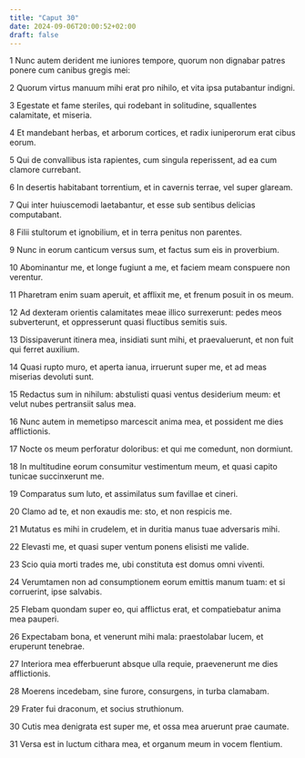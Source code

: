 ```yaml
---
title: "Caput 30"
date: 2024-09-06T20:00:52+02:00
draft: false
---
```



1 Nunc autem derident me iuniores tempore, quorum non dignabar patres ponere cum canibus gregis mei:

2 Quorum virtus manuum mihi erat pro nihilo, et vita ipsa putabantur indigni.

3 Egestate et fame steriles, qui rodebant in solitudine, squallentes calamitate, et miseria.

4 Et mandebant herbas, et arborum cortices, et radix iuniperorum erat cibus eorum.

5 Qui de convallibus ista rapientes, cum singula reperissent, ad ea cum clamore currebant.

6 In desertis habitabant torrentium, et in cavernis terrae, vel super glaream.

7 Qui inter huiuscemodi laetabantur, et esse sub sentibus delicias computabant.

8 Filii stultorum et ignobilium, et in terra penitus non parentes.

9 Nunc in eorum canticum versus sum, et factus sum eis in proverbium.

10 Abominantur me, et longe fugiunt a me, et faciem meam conspuere non verentur.

11 Pharetram enim suam aperuit, et afflixit me, et frenum posuit in os meum.

12 Ad dexteram orientis calamitates meae illico surrexerunt: pedes meos subverterunt, et oppresserunt quasi fluctibus semitis suis.

13 Dissipaverunt itinera mea, insidiati sunt mihi, et praevaluerunt, et non fuit qui ferret auxilium.

14 Quasi rupto muro, et aperta ianua, irruerunt super me, et ad meas miserias devoluti sunt.

15 Redactus sum in nihilum: abstulisti quasi ventus desiderium meum: et velut nubes pertransiit salus mea.

16 Nunc autem in memetipso marcescit anima mea, et possident me dies afflictionis.

17 Nocte os meum perforatur doloribus: et qui me comedunt, non dormiunt.

18 In multitudine eorum consumitur vestimentum meum, et quasi capito tunicae succinxerunt me.

19 Comparatus sum luto, et assimilatus sum favillae et cineri.

20 Clamo ad te, et non exaudis me: sto, et non respicis me.

21 Mutatus es mihi in crudelem, et in duritia manus tuae adversaris mihi.

22 Elevasti me, et quasi super ventum ponens elisisti me valide.

23 Scio quia morti trades me, ubi constituta est domus omni viventi.

24 Verumtamen non ad consumptionem eorum emittis manum tuam: et si corruerint, ipse salvabis.

25 Flebam quondam super eo, qui afflictus erat, et compatiebatur anima mea pauperi.

26 Expectabam bona, et venerunt mihi mala: praestolabar lucem, et eruperunt tenebrae.

27 Interiora mea efferbuerunt absque ulla requie, praevenerunt me dies afflictionis.

28 Moerens incedebam, sine furore, consurgens, in turba clamabam.

29 Frater fui draconum, et socius struthionum.

30 Cutis mea denigrata est super me, et ossa mea aruerunt prae caumate.

31 Versa est in luctum cithara mea, et organum meum in vocem flentium.

